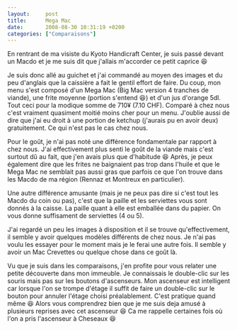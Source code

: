 ```yaml
---
layout:     post
title:      Mega Mac
date:       2008-08-30 10:31:19 +0200
categories: ["Comparaisons"]
---
```


En rentrant de ma visiste du Kyoto Handicraft Center, je suis passé devant un Macdo et je me suis dit que j'allais
m'accorder ce petit caprice :laughing:

<!--more-->

Je suis donc allé au guichet et j'ai commandé au moyen des images et du peu d'anglais que la caissière a fait le
gentil effort de faire. Du coup, mon menu s'est composé d'un Mega Mac (Big Mac version 4 tranches de viande), une
frite moyenne (portion s'entend :laughing:) et d'un jus d'orange 5dl. Tout ceci pour la modique somme de 710¥ (7.10
CHF). Comparé à chez nous c'est vraiment quasiment moitié moins cher pour un menu. J'oublie aussi de dire que j'ai
eu droit à une portion de ketchup (j'aurais pu en avoir deux) gratuitement. Ce qui n'est pas le cas chez nous.

Pour le goût, je n'ai pas noté une différence fondamentale par rapport à chez nous. J'ai effectivement plus senti
le goût de la viande mais c'est surtout dû au fait, que j'en avais plus que d'habitude :laughing: Après, je peux 
également dire que les frites ne baignaient pas trop dans l'huile et que le Mega Mac ne semblait pas aussi gras que 
parfois ce que l'on trouve dans les Macdo de ma région (Rennaz et Montreux en particulier).

Une autre différence amusante (mais je ne peux pas dire si c'est tout les Macdo du coin ou pas), c'est que la
paille et les serviettes vous sont donnés à la caisse. La paille quant à elle est emballée dans du papier. On vous
donne suffisament de serviettes (4 ou 5).

J'ai regardé un peu les images à disposition et il se trouve qu'effectivement, il semble y avoir quelques modèles
différents de chez nous. Je n'ai pas voulu les essayer pour le moment mais je le ferai une autre fois. Il semble y
avoir un Mac Crevettes ou quelque chose dans ce goût là.

Vu que je suis dans les comparaisons, j'en profite pour vous relater une petite découverte dans mon immeuble. Je
connaissais le double-clic sur les souris mais pas sur les boutons d'ascenseurs. Mon ascenseur est intelligent car
lorsque l'on se trompe d'étage il suffit de faire un double-clic sur le bouton pour annuler l'étage choisi
préalablement. C'est pratique quand même :laughing: Alors vous comprendrez bien que je me suis deja amusé à plusieurs
reprises avec cet ascenseur :laughing: Ca me rappelle certaines fois où l'on a pris l'ascenseur à Cheseaux :laughing: